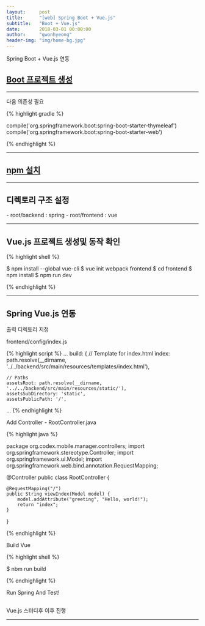 ```yaml
---
layout:     post
title:      "[web] Spring Boot + Vue.js"
subtitle:   "Boot + Vue.js"
date:       2018-03-01 00:00:00
author:     "gwonhyeong"
header-img: "img/home-bg.jpg"
---
```


Spring Boot + Vue.js 연동

<h2 class="section-heading"><a href="https://start.spring.io/">Boot 프로젝트 생성</a></h2>
<hr>

다음 의존성 필요

{% highlight gradle %}

compile('org.springframework.boot:spring-boot-starter-thymeleaf')
compile('org.springframework.boot:spring-boot-starter-web')

{% endhighlight %}    

<hr>
<h2><a href="https://www.npmjs.com/"> npm 설치</a></h2>
<hr>

<h2>디렉토리 구조 설정</h2>
    - root/backend : spring
    - root/frontend : vue
<hr>

<h2>Vue.js 프로젝트 생성및 동작 확인</h2>

{% highlight shell %}

$ npm install --global vue-cli
$ vue init webpack frontend
$ cd frontend
$ npm install
$ npm run dev

{% endhighlight %}

<hr>

<h2>Spring Vue.js 연동</h2>

출력 디렉토리 지정

frontend/config/index.js 

{% highlight script %}
...
  build: {
    // Template for index.html
    index: path.resolve(__dirname, '../../backend/src/main/resources/templates/index.html'),

    // Paths
    assetsRoot: path.resolve(__dirname, '../../backend/src/main/resources/static/'),
    assetsSubDirectory: 'static',
    assetsPublicPath: '/',
...
{% endhighlight %}

Add Controller - RootController.java

{% highlight java %}

package org.codex.mobile.manager.controllers;
import org.springframework.stereotype.Controller;
import org.springframework.ui.Model;
import org.springframework.web.bind.annotation.RequestMapping;

@Controller
public class RootController {

    @RequestMapping("/")
    public String viewIndex(Model model) {
        model.addAttribute("greeting", "Hello, world!");
        return "index";
    }
}

{% endhighlight %}

Build Vue

{% highlight shell %}

$ nbm run build

{% endhighlight %}

Run Spring And Test!

<a href="#">
    <img src="{{ site.baseurl }}/img/2018_03_02/hello_vue.png" alt="">
</a>

Vue.js 스터디후 이후 진행


<hr>

